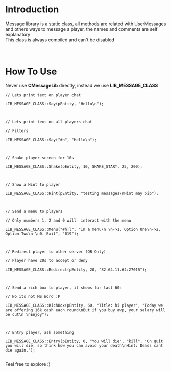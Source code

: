 # Introduction #

Message library is a static class, all methods are related with UserMessages and others ways to message a player, the names and comments are self explanatory<br>
This class is always compiled and can't be disabled<br>
<br>
<br>
<h1>How To Use</h1>

Never use <b>CMessageLib</b> directly, instead we use <b>LIB_MESSAGE_CLASS</b>

<pre><code>// Lets print text on player chat<br>
LIB_MESSAGE_CLASS::Say(pEntity, "Hello\n");<br>
<br>
// Lets print text on all players chat<br>
// Filters<br>
LIB_MESSAGE_CLASS::Say("#h", "Hello\n");<br>
<br>
// Shake player screen for 10s<br>
LIB_MESSAGE_CLASS::Shake(pEntity, 10, SHAKE_START, 25, 200);<br>
<br>
// Show a Hint to player<br>
LIB_MESSAGE_CLASS::Hint(pEntity, "testing messages\nHint may bip");<br>
<br>
// Send a menu to players<br>
// Only numbers 1, 2 and 0 will  interact with the menu<br>
LIB_MESSAGE_CLASS::Menu("#h!l", "Im a menu\n \n-&gt;1. Option One\n-&gt;2. Option Two\n \n0. Exit", "019");<br>
<br>
// Redirect player to other server (OB Only)<br>
// Player have 20s to accept or deny<br>
LIB_MESSAGE_CLASS::Redirect(pEntity, 20, "82.64.11.64:27015");<br>
<br>
// Send a rich box to player, it shows for last 60s<br>
// No its not MS Word :P<br>
LIB_MESSAGE_CLASS::RichBox(pEntity, 60, "Title: hi player", "Today we are offering 16k cash each round\nBut if you buy awp, your salary will be cut\n \nEnjoy");<br>
<br>
// Entry player, ask something<br>
LIB_MESSAGE_CLASS::Entry(pEntity, 0, "You will die", "kill", "On quit you will die, so think how you can avoid your death\nHint: Deads cant die again.");<br>
</code></pre>

Feel free to explore :)